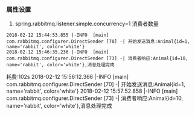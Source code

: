 ### 属性设置
1. spring.rabbitmq.listener.simple.concurrency=1 消费者数量
```
2018-02-12 15:44:53.855 |-INFO  [main] com.rabbitmq.configurer.DirectSender [70] -| 开始发送消息:Animal{id=1, name='rabbit', color='white'}
2018-02-12 15:46:35.236 |-INFO  [main] com.rabbitmq.configurer.DirectSender [73] -| 消费者响应:Animal{id=10, name='rabbit', color='white'},消息处理完成
```
耗费:102s
2018-02-12 15:56:12.366 |-INFO  [main] com.rabbitmq.configurer.DirectSender [70] -| 开始发送消息:Animal{id=1, name='rabbit', color='white'}
2018-02-12 15:57:52.858 |-INFO  [main] com.rabbitmq.configurer.DirectSender [73] -| 消费者响应:Animal{id=10, name='rabbit', color='white'},消息处理完成
